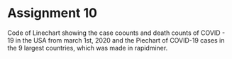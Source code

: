 # Assignment 10 

Code of Linechart showing the case coounts and death counts of COVID - 19 in the USA from march 1st, 2020 and the Piechart of COVID-19 
cases in the 9 largest countries,  which was made in rapidminer. 
